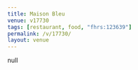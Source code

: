 ```yaml
---
title: Maison Bleu
venue: v17730
tags: [restaurant, food, "fhrs:123639"]
permalink: /v/17730/
layout: venue
---
```

null